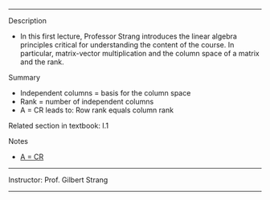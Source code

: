 
- - - -
Description
* In this first lecture, Professor Strang introduces the linear algebra principles critical for understanding
the content of the course.  In particular, matrix-vector multiplication  and the column space of a matrix and the rank.

Summary
* Independent columns = basis for the column space
* Rank = number of independent columns
* A = CR leads to: Row rank equals column rank

Related section in textbook: I.1

Notes
* [A = CR](https://www.norbertwiener.umd.edu/FFT/2020/Faraway%20Slides/Faraway%20Strang.pdf)
- - - -
Instructor: Prof. Gilbert Strang
- - - -

